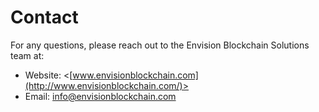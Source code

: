 # Contact

For any questions, please reach out to the Envision Blockchain Solutions team at:

* Website: <[www.envisionblockchain.com](http://www.envisionblockchain.com/)>
* Email: [info@envisionblockchain.com](mailto:info@envisionblockchain.com)
